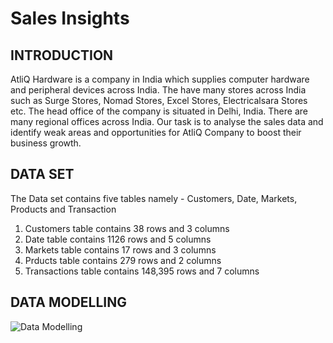 # Sales Insights

## INTRODUCTION

AtliQ Hardware is a company in India which supplies computer hardware and peripheral devices across India. The have many stores across India such as Surge Stores, Nomad Stores, Excel Stores, Electricalsara Stores etc. The head office of the company is situated in Delhi, India. There are many regional offices across India.
Our task is to analyse the sales data and identify weak areas and opportunities for AtliQ Company to boost their business growth.

## DATA SET
The Data set contains five tables namely - Customers, Date, Markets, Products and Transaction
1. Customers table contains 38 rows and 3 columns
2. Date table contains 1126 rows and 5 columns
3. Markets table contains 17 rows and 3 columns
4. Prducts table contains 279 rows and 2 columns
5. Transactions table contains 148,395 rows and 7 columns

## DATA MODELLING

![Data Modelling](https://user-images.githubusercontent.com/121208667/209424522-0bf07f68-3031-4fba-80f5-8db980e0a286.jpg)

